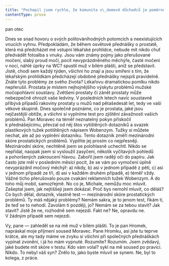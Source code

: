```yaml
---
title: "Pochopil jsem rychle, že komunita v\_domově důchodců je poměrně jasně hierarchizovaná\\. To jsem měl samozřejmě čekat, je to myslím běžné u\_většiny uzavřených společenstev\\. Tady je navíc jasné, že prestiž ve skupině se primárně odvozuje od množství potomků a\_především vnuků, od jejich zdraví a\_úspěchů\\. Vlastně je to tak, že vysoké místo v\_hierarchii Senior centra Lípa zabezpečují obyvatelům jejich potomci svým místem ve společenské hierarchii a\_ta se podle zdejších měřítek pochopitelně opět odvozuje od počtu a\_kvality jejich potomků, tedy vnuků\\. Má to jakousi logiku, úspěšný obyvatel Senior centra Lípa zplodil dostatek potomků tak kvalitních, že byli následně schopni plodit kvalitní vnuky a\_vnučky\\. Malé zpěváky, modelky, golfisty\\. Tak teď je mi jasné, že právě tady jsem odsouzen k\_nejnižšímu stupni v\_hierarchii\\. Pokud tu panují poměry jako na táboře zvláštní školy, potom já budu místní idiot a\_otloukánek\\. Nevím, v\_jakém postavení byl ten chudák, kterému se pan Dvořák vykálel pod peřinu, ale pochybuji, že na tom byl tak bídně jako já\\. Vážně pochybuji, že měl syna, který každé ráno předstíral, že chodí do práce a\_místo toho pochodoval na hrad Veveří a\_zpět, protože si spočítal, že mu tenhle výlet zabere přibližně osm hodin\\. Co by se mnou asi provedli, kdybych přiznal, že můj syn po maturitě trval na tom, že bude pracovat jako stavěč tučňáků? Usmyslel si, že tučňáci sledující letadla se zaklánějí, aby pozorovali přelety, přitom padají na záda a\_bez cizí pomoci se nedokážou sami postavit a\_umírají\\. Asi týden jsem zvažoval, že ho nechám alespoň několik dní hospitalizovat na pozorování na psychiatrii, ale když jsem potom zjistil, že nesmysl s\_tučňáky ležícími na zádech dokonce zkoumal po dobu plných pěti týdnů s\_nasazením několika letounů a\_vrtulníků seriózní vědecký tým British Antarctic Survey, vedený jistým doktorem Richardem Stonem, alespoň částečně jsem se upokojil\\. Jistě, tučňáci na záda nepadají, jak zjistili odborníci z\_British Antarctic Survey, a\_můj syn zřejmě není blázen, je jenom trouba\\. Alespoň částečná úleva\\."
contentType: prose
---
```


<section>

pan otec

Dnes se snad hovoru o svých politováníhodných potomcích a neexistujících vnucích vyhnu. Předpokládám, že během osvětové přednášky o prostatě, která má předcházet mé vstupní lékařské prohlídce, nebude mít nikdo chuť předvádět fotoalba s vnuky. Jsou vám známy pojmy jako přerušované močení, slabý proud moči, pocit nevyprázdněného měchýře, časté močení v noci, náhlé úprky na WC? spustil muž v bílém plášti, aniž se představil. Jistě, chodí sem každý týden, všichni ho znají a jsou smířeni s tím, že lékařským prohlídkám předcházejí obdobné přednášky nejspíš pravidelně. Znáte tyto problémy ze svého života? Lékařovu dramatickou pomlku nikdo nepřerušil. Prostata je místem nejhojnějšího výskytu problémů mužské močopohlavní soustavy. Zvětšení prostaty či zánět prostaty může nebezpečně ohrozit vaše ledviny. V posledních letech navíc soustavně přibývá případů rakoviny prostaty u mužů nad pětašedesát let, tedy ve vaší věkové skupině. Dnes společně poznáme, co je prostata, jaké jsou nejčastější obtíže, a všichni si vyplníme test pro zjištění závažnosti vašich problémů. Pan Moravec na téměř neznatelný pokyn přiskočil k přednášejícímu, převzal od něj štos vytištěných dotazníků a svazek plastikových tužek potištěných nápisem Wobenzym. Tužky si můžete nechat, ale až po vyplnění dotazníku. Tento dotazník změří mezinárodní skóre prostatických problémů. Vyplňte jej prosím co nejpřesněji. Mezinárodní skóre, nechtěně jsem se polohlasně uchechtl. Nikdo se nepřidal, naopak jsem si vysloužil zasyčení, několik vyčítavých pohledů a pohoršených zakroucení hlavou. Zabořil jsem raději oči do papíru. Jak často jste měl v posledním měsíci pocit, že se vám po vymočení úplně nevyprázdnil močový měchýř: a) nikdy, b) asi v jednom případě z pěti, c) asi v jednom případě ze tří, d) asi v každém druhém případě, e) téměř vždy. Vážné ticho přerušovalo pouze cvakání reklamních tužek Wobenzym. A do toho můj mobil, samozřejmě. No co je, Michale, nemůžu moc mluvit. Zašeptal jsem, jak nejtiššeji jsem dokázal. Proč bys nemohl mluvit, co děláš? Co bych dělal, dotazník, vlastně test — mezinárodní skóre prostatických problémů. Ty máš nějaký problémy? Nemám sakra, je to jenom test, říkám ti, že teď se to nehodí. Zavolám ti později, jo? Nemám se za tebou stavit? Jak stavit? Jistě že ne, rozhodně sem nejezdi. Fakt ne? Ne, opravdu ne. V žádným případě sem nejezdi.

Vy, pane — zahleděl se na mě muž v bílém plášti. To je pan Hromek, napráskal moje příjmení soused Moravec. Pane Hromku, asi jste tu teprve krátce, ale my tady máme ve zvyku si všichni při společných přednáškách vypínat zvonění, i já ho mám vypnuté. Rozumíte? Rozumím. Jsem zvědavý, jaké budete mít skóre v testu. Kdo vám volal? sykl na mě soused po pravici. Nikdo. To nebyl váš syn? Znělo to, jako byste mluvil se synem. Ne, byl to kolega, z práce.

</section>
